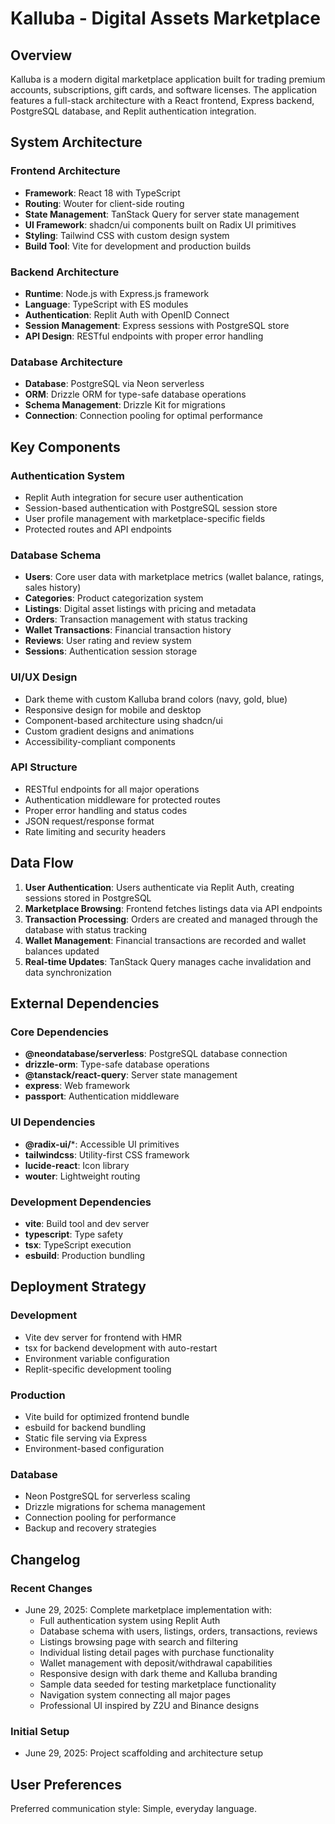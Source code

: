 # Kalluba - Digital Assets Marketplace

## Overview

Kalluba is a modern digital marketplace application built for trading premium accounts, subscriptions, gift cards, and software licenses. The application features a full-stack architecture with a React frontend, Express backend, PostgreSQL database, and Replit authentication integration.

## System Architecture

### Frontend Architecture
- **Framework**: React 18 with TypeScript
- **Routing**: Wouter for client-side routing
- **State Management**: TanStack Query for server state management
- **UI Framework**: shadcn/ui components built on Radix UI primitives
- **Styling**: Tailwind CSS with custom design system
- **Build Tool**: Vite for development and production builds

### Backend Architecture
- **Runtime**: Node.js with Express.js framework
- **Language**: TypeScript with ES modules
- **Authentication**: Replit Auth with OpenID Connect
- **Session Management**: Express sessions with PostgreSQL store
- **API Design**: RESTful endpoints with proper error handling

### Database Architecture
- **Database**: PostgreSQL via Neon serverless
- **ORM**: Drizzle ORM for type-safe database operations
- **Schema Management**: Drizzle Kit for migrations
- **Connection**: Connection pooling for optimal performance

## Key Components

### Authentication System
- Replit Auth integration for secure user authentication
- Session-based authentication with PostgreSQL session store
- User profile management with marketplace-specific fields
- Protected routes and API endpoints

### Database Schema
- **Users**: Core user data with marketplace metrics (wallet balance, ratings, sales history)
- **Categories**: Product categorization system
- **Listings**: Digital asset listings with pricing and metadata
- **Orders**: Transaction management with status tracking
- **Wallet Transactions**: Financial transaction history
- **Reviews**: User rating and review system
- **Sessions**: Authentication session storage

### UI/UX Design
- Dark theme with custom Kalluba brand colors (navy, gold, blue)
- Responsive design for mobile and desktop
- Component-based architecture using shadcn/ui
- Custom gradient designs and animations
- Accessibility-compliant components

### API Structure
- RESTful endpoints for all major operations
- Authentication middleware for protected routes
- Proper error handling and status codes
- JSON request/response format
- Rate limiting and security headers

## Data Flow

1. **User Authentication**: Users authenticate via Replit Auth, creating sessions stored in PostgreSQL
2. **Marketplace Browsing**: Frontend fetches listings data via API endpoints
3. **Transaction Processing**: Orders are created and managed through the database with status tracking
4. **Wallet Management**: Financial transactions are recorded and wallet balances updated
5. **Real-time Updates**: TanStack Query manages cache invalidation and data synchronization

## External Dependencies

### Core Dependencies
- **@neondatabase/serverless**: PostgreSQL database connection
- **drizzle-orm**: Type-safe database operations
- **@tanstack/react-query**: Server state management
- **express**: Web framework
- **passport**: Authentication middleware

### UI Dependencies
- **@radix-ui/***: Accessible UI primitives
- **tailwindcss**: Utility-first CSS framework
- **lucide-react**: Icon library
- **wouter**: Lightweight routing

### Development Dependencies
- **vite**: Build tool and dev server
- **typescript**: Type safety
- **tsx**: TypeScript execution
- **esbuild**: Production bundling

## Deployment Strategy

### Development
- Vite dev server for frontend with HMR
- tsx for backend development with auto-restart
- Environment variable configuration
- Replit-specific development tooling

### Production
- Vite build for optimized frontend bundle
- esbuild for backend bundling
- Static file serving via Express
- Environment-based configuration

### Database
- Neon PostgreSQL for serverless scaling
- Drizzle migrations for schema management
- Connection pooling for performance
- Backup and recovery strategies

## Changelog

### Recent Changes
- June 29, 2025: Complete marketplace implementation with:
  - Full authentication system using Replit Auth
  - Database schema with users, listings, orders, transactions, reviews
  - Listings browsing page with search and filtering
  - Individual listing detail pages with purchase functionality  
  - Wallet management with deposit/withdrawal capabilities
  - Responsive design with dark theme and Kalluba branding
  - Sample data seeded for testing marketplace functionality
  - Navigation system connecting all major pages
  - Professional UI inspired by Z2U and Binance designs

### Initial Setup
- June 29, 2025: Project scaffolding and architecture setup

## User Preferences

Preferred communication style: Simple, everyday language.